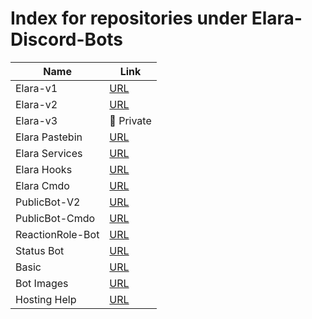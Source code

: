 # Index for repositories under Elara-Discord-Bots


| Name  | Link |
| ------------- | ------------- |
| Elara-v1  | [URL](https://github.com/Elara-Discord-Bots-Archive/Elara-v1)  |
| Elara-v2  | [URL](https://github.com/Elara-Discord-Bots-Archive/Elara-v2)  |
| Elara-v3  | 🔐 Private  |
| Elara Pastebin | [URL](https://github.com/Elara-Discord-Bots-Archive/Elara-Pastebin) |
| Elara Services | [URL](https://github.com/elara-bots/Elara-Services) |
| Elara Hooks | [URL](https://github.com/elara-bots/Elara-Hooks) |
| Elara Cmdo | [URL](https://github.com/elara-bots/Elara-Cmdo) |
| PublicBot-V2 | [URL](https://github.com/Elara-Discord-Bots-Archive/PublicBot-V2) |
| PublicBot-Cmdo | [URL](https://github.com/elara-bots/PublicBot-Cmdo) |
| ReactionRole-Bot | [URL](https://github.com/elara-bots/ReactionRole-Bot) |
| Status Bot | [URL](https://github.com/elara-bots/Status-Bot) |
| Basic | [URL](https://github.com/elara-bots/Basic) |
| Bot Images | [URL](https://github.com/Elara-Discord-Bots/Bot-Images) |
| Hosting Help | [URL](https://github.com/elara-bots/hosting-help) |
